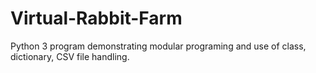 # Virtual-Rabbit-Farm
Python 3 program demonstrating modular programing and use of class, dictionary, CSV file handling.
